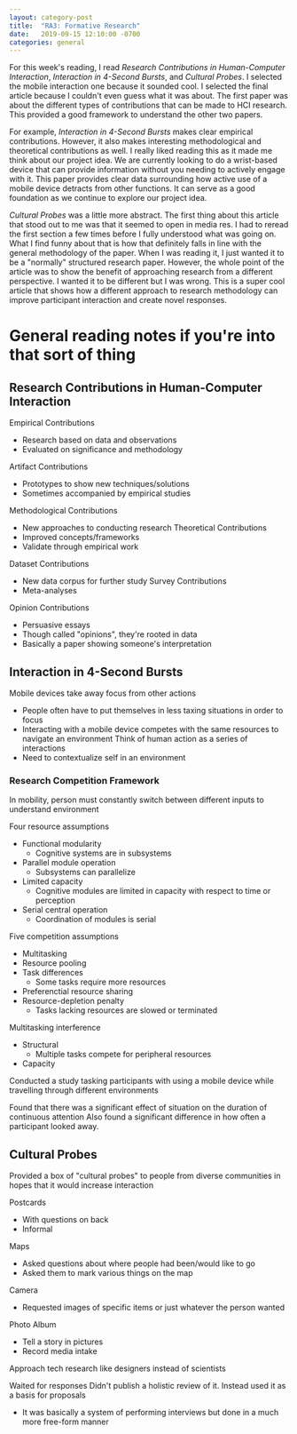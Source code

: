 ```yaml
---
layout: category-post
title:  "RA3: Formative Research"
date:   2019-09-15 12:10:00 -0700
categories: general
---
```


For this week's reading, I read *Research Contributions in Human-Computer Interaction*, *Interaction in 4-Second Bursts*, and *Cultural Probes*.  I selected the mobile interaction one because it sounded cool.  I selected the final article because I couldn't even guess what it was about.  The first paper was about the different types of contributions that can be made to HCI research.  This provided a good framework to understand the other two papers.

For example, *Interaction in 4-Second Bursts* makes clear empirical contributions.  However, it also makes interesting methodological and theoretical contributions as well.  I really liked reading this as it made me think about our project idea.  We are currently looking to do a wrist-based device that can provide information without you needing to actively engage with it.  This paper provides clear data surrounding how active use of a mobile device detracts from other functions.  It can serve as a good foundation as we continue to explore our project idea.

*Cultural Probes* was a little more abstract.  The first thing about this article that stood out to me was that it seemed to open in media res.  I had to reread the first section a few times before I fully understood what was going on.  What I find funny about that is how that definitely falls in line with the general methodology of the paper.  When I was reading it, I just wanted it to be a "normally" structured research paper.  However, the whole point of the article was to show the benefit of approaching research from a different perspective.  I wanted it to be different but I was wrong.  This is a super cool article that shows how a different approach to research methodology can improve participant interaction and create novel responses.

# General reading notes if you're into that sort of thing

## Research Contributions in Human-Computer Interaction
Empirical Contributions
- Research based on data and observations
- Evaluated on significance and methodology

Artifact Contributions
- Prototypes to show new techniques/solutions
- Sometimes accompanied by empirical studies

Methodological Contributions
- New approaches to conducting research
Theoretical Contributions
- Improved concepts/frameworks
- Validate through empirical work

Dataset Contributions
- New data corpus for further study
Survey Contributions
- Meta-analyses

Opinion Contributions
- Persuasive essays
- Though called "opinions", they're rooted in data
- Basically a paper showing someone's interpretation


## Interaction in 4-Second Bursts
Mobile devices take away focus from other actions
- People often have to put themselves in less taxing situations in order to focus
- Interacting with a mobile device competes with the same resources to navigate an environment
Think of human action as a series of interactions
- Need to contextualize self in an environment

### Research Competition Framework
In mobility, person must constantly switch between different inputs to understand environment

Four resource assumptions
- Functional modularity
    - Cognitive systems are in subsystems
- Parallel module operation
    - Subsystems can parallelize
- Limited capacity
    - Cognitive modules are limited in capacity with respect to time or perception
- Serial central operation
    - Coordination of modules is serial

Five competition assumptions
- Multitasking
- Resource pooling
- Task differences
    - Some tasks require more resources
- Preferenctial resource sharing
- Resource-depletion penalty
    - Tasks lacking resources are slowed or terminated

Multitasking interference
- Structural
    - Multiple tasks compete for peripheral resources
- Capacity

Conducted a study tasking participants with using a mobile device while travelling through different environments

Found that there was a significant effect of situation on the duration of continuous attention
Also found a significant difference in how often a participant looked away.

## Cultural Probes
Provided a box of "cultural probes" to people from diverse communities in hopes that it would increase interaction

Postcards
- With questions on back
- Informal

Maps
- Asked questions about where people had been/would like to go
- Asked them to mark various things on the map

Camera
- Requested images of specific items or just whatever the person wanted

Photo Album
- Tell a story in pictures
- Record media intake

Approach tech research like designers instead of scientists

Waited for responses
Didn't publish a holistic review of it.  Instead used it as a basis for proposals
- It was basically a system of performing interviews but done in a much more free-form manner
